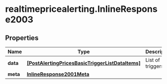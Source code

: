 # realtimepricealerting.InlineResponse2003

## Properties

Name | Type | Description | Notes
------------ | ------------- | ------------- | -------------
**data** | [**[PostAlertingPricesBasicTriggerListDataItems]**](PostAlertingPricesBasicTriggerListDataItems.md) | List of triggers. | [optional] 
**meta** | [**InlineResponse2001Meta**](InlineResponse2001Meta.md) |  | [optional] 


